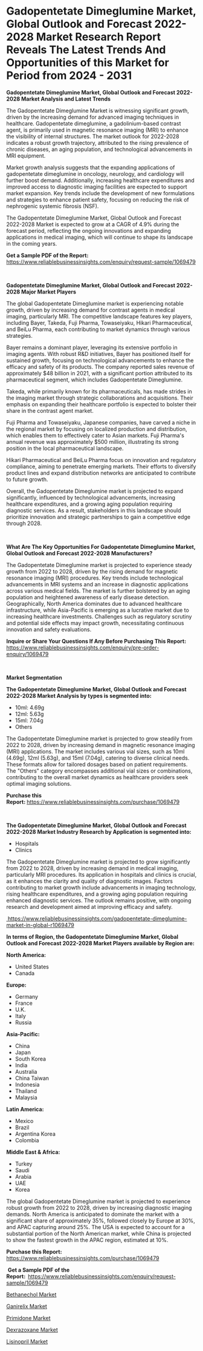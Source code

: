<p><h1>Gadopentetate Dimeglumine Market, Global Outlook and Forecast 2022-2028 Market Research Report Reveals The Latest Trends And Opportunities of this Market for Period from 2024 - 2031</h1></p><p><strong>Gadopentetate Dimeglumine Market, Global Outlook and Forecast 2022-2028 Market Analysis and Latest Trends</strong></p>
<p><p>The Gadopentetate Dimeglumine Market is witnessing significant growth, driven by the increasing demand for advanced imaging techniques in healthcare. Gadopentetate dimeglumine, a gadolinium-based contrast agent, is primarily used in magnetic resonance imaging (MRI) to enhance the visibility of internal structures. The market outlook for 2022-2028 indicates a robust growth trajectory, attributed to the rising prevalence of chronic diseases, an aging population, and technological advancements in MRI equipment.</p><p>Market growth analysis suggests that the expanding applications of gadopentetate dimeglumine in oncology, neurology, and cardiology will further boost demand. Additionally, increasing healthcare expenditures and improved access to diagnostic imaging facilities are expected to support market expansion. Key trends include the development of new formulations and strategies to enhance patient safety, focusing on reducing the risk of nephrogenic systemic fibrosis (NSF).</p><p>The Gadopentetate Dimeglumine Market, Global Outlook and Forecast 2022-2028 Market is expected to grow at a CAGR of 4.9% during the forecast period, reflecting the ongoing innovations and expanding applications in medical imaging, which will continue to shape its landscape in the coming years.</p></p>
<p><strong>Get a Sample PDF of the Report:&nbsp;</strong> <a href="https://www.reliablebusinessinsights.com/enquiry/request-sample/1069479">https://www.reliablebusinessinsights.com/enquiry/request-sample/1069479</a></p>
<p>&nbsp;</p>
<p><strong>Gadopentetate Dimeglumine Market, Global Outlook and Forecast 2022-2028 Major Market Players</strong></p>
<p><p>The global Gadopentetate Dimeglumine market is experiencing notable growth, driven by increasing demand for contrast agents in medical imaging, particularly MRI. The competitive landscape features key players, including Bayer, Takeda, Fuji Pharma, Towaseiyaku, Hikari Pharmaceutical, and BeiLu Pharma, each contributing to market dynamics through various strategies.</p><p>Bayer remains a dominant player, leveraging its extensive portfolio in imaging agents. With robust R&D initiatives, Bayer has positioned itself for sustained growth, focusing on technological advancements to enhance the efficacy and safety of its products. The company reported sales revenue of approximately $48 billion in 2021, with a significant portion attributed to its pharmaceutical segment, which includes Gadopentetate Dimeglumine.</p><p>Takeda, while primarily known for its pharmaceuticals, has made strides in the imaging market through strategic collaborations and acquisitions. Their emphasis on expanding their healthcare portfolio is expected to bolster their share in the contrast agent market.</p><p>Fuji Pharma and Towaseiyaku, Japanese companies, have carved a niche in the regional market by focusing on localized production and distribution, which enables them to effectively cater to Asian markets. Fuji Pharma's annual revenue was approximately $500 million, illustrating its strong position in the local pharmaceutical landscape.</p><p>Hikari Pharmaceutical and BeiLu Pharma focus on innovation and regulatory compliance, aiming to penetrate emerging markets. Their efforts to diversify product lines and expand distribution networks are anticipated to contribute to future growth.</p><p>Overall, the Gadopentetate Dimeglumine market is projected to expand significantly, influenced by technological advancements, increasing healthcare expenditures, and a growing aging population requiring diagnostic services. As a result, stakeholders in this landscape should prioritize innovation and strategic partnerships to gain a competitive edge through 2028.</p></p>
<p>&nbsp;</p>
<p><strong>What Are The Key Opportunities For Gadopentetate Dimeglumine Market, Global Outlook and Forecast 2022-2028 Manufacturers?</strong></p>
<p><p>The Gadopentetate Dimeglumine market is projected to experience steady growth from 2022 to 2028, driven by the rising demand for magnetic resonance imaging (MRI) procedures. Key trends include technological advancements in MRI systems and an increase in diagnostic applications across various medical fields. The market is further bolstered by an aging population and heightened awareness of early disease detection. Geographically, North America dominates due to advanced healthcare infrastructure, while Asia-Pacific is emerging as a lucrative market due to increasing healthcare investments. Challenges such as regulatory scrutiny and potential side effects may impact growth, necessitating continuous innovation and safety evaluations.</p></p>
<p><strong>Inquire or Share Your Questions If Any Before Purchasing This Report:</strong> <a href="https://www.reliablebusinessinsights.com/enquiry/pre-order-enquiry/1069479">https://www.reliablebusinessinsights.com/enquiry/pre-order-enquiry/1069479</a></p>
<p>&nbsp;</p>
<p><strong>Market Segmentation</strong></p>
<p><strong>The Gadopentetate Dimeglumine Market, Global Outlook and Forecast 2022-2028 Market Analysis by types is segmented into:</strong></p>
<p><ul><li>10ml: 4.69g</li><li>12ml: 5.63g</li><li>15ml: 7.04g</li><li>Others</li></ul></p>
<p><p>The Gadopentetate Dimeglumine market is projected to grow steadily from 2022 to 2028, driven by increasing demand in magnetic resonance imaging (MRI) applications. The market includes various vial sizes, such as 10ml (4.69g), 12ml (5.63g), and 15ml (7.04g), catering to diverse clinical needs. These formats allow for tailored dosages based on patient requirements. The "Others" category encompasses additional vial sizes or combinations, contributing to the overall market dynamics as healthcare providers seek optimal imaging solutions.</p></p>
<p><strong>Purchase this Report:&nbsp;</strong><a href="https://www.reliablebusinessinsights.com/purchase/1069479">https://www.reliablebusinessinsights.com/purchase/1069479</a></p>
<p>&nbsp;</p>
<p><strong>The Gadopentetate Dimeglumine Market, Global Outlook and Forecast 2022-2028 Market Industry Research by Application is segmented into:</strong></p>
<p><ul><li>Hospitals</li><li>Clinics</li></ul></p>
<p><p>The Gadopentetate Dimeglumine market is projected to grow significantly from 2022 to 2028, driven by increasing demand in medical imaging, particularly MRI procedures. Its application in hospitals and clinics is crucial, as it enhances the clarity and quality of diagnostic images. Factors contributing to market growth include advancements in imaging technology, rising healthcare expenditures, and a growing aging population requiring enhanced diagnostic services. The outlook remains positive, with ongoing research and development aimed at improving efficacy and safety.</p></p>
<p><a href="https://www.reliablebusinessinsights.com/gadopentetate-dimeglumine-market-in-global-r1069479">&nbsp;https://www.reliablebusinessinsights.com/gadopentetate-dimeglumine-market-in-global-r1069479</a></p>
<p><strong>In terms of Region, the Gadopentetate Dimeglumine Market, Global Outlook and Forecast 2022-2028 Market Players available by Region are:</strong></p>
<p>
    <p> <strong> North America: </strong>
        <ul>
            <li>United States</li>
            <li>Canada</li>
        </ul>
        </p> 
    <p> <strong> Europe: </strong>
        <ul>
            <li>Germany</li>
            <li>France</li>
            <li>U.K.</li>
            <li>Italy</li>
            <li>Russia</li>
        </ul>
        </p> 
    <p> <strong> Asia-Pacific: </strong>
        <ul>
            <li>China</li>
            <li>Japan</li>
            <li>South Korea</li>
            <li>India</li>
            <li>Australia</li>
            <li>China Taiwan</li>
            <li>Indonesia</li>
            <li>Thailand</li>
            <li>Malaysia</li>
        </ul>
        </p> 
    <p> <strong> Latin America: </strong>
        <ul>
            <li>Mexico</li>
            <li>Brazil</li>
            <li>Argentina Korea</li>
            <li>Colombia</li>
        </ul>
        </p> 
    <p> <strong> Middle East & Africa: </strong>
        <ul>
            <li>Turkey</li>
            <li>Saudi</li>
            <li>Arabia</li>
            <li>UAE</li>
            <li>Korea</li>
        </ul>
    </p>
    </p>
<p><p>The global Gadopentetate Dimeglumine market is projected to experience robust growth from 2022 to 2028, driven by increasing diagnostic imaging demands. North America is anticipated to dominate the market with a significant share of approximately 35%, followed closely by Europe at 30%, and APAC capturing around 25%. The USA is expected to account for a substantial portion of the North American market, while China is projected to show the fastest growth in the APAC region, estimated at 10%.</p></p>
<p><strong>Purchase this Report: </strong><a href="https://www.reliablebusinessinsights.com/purchase/1069479">https://www.reliablebusinessinsights.com/purchase/1069479</a></p>
<p>&nbsp;<strong>Get a Sample PDF of the Report:&nbsp;&nbsp;</strong><a href="https://www.reliablebusinessinsights.com/enquiry/request-sample/1069479">https://www.reliablebusinessinsights.com/enquiry/request-sample/1069479</a></p>
<p><strong></strong></p>
<p><p><a href="https://www.linkedin.com/pulse/bethanechol-market-strategic-insights-product-evolution-krj5e?trackingId=55hz9tPkTuCAy3EY3SHbDg%3D%3D">Bethanechol Market</a></p><p><a href="https://www.linkedin.com/pulse/global-ganirelix-market-exploring-share-trends-future-growth-xx6me?trackingId=iLF1nmxrTLCetBe%2BxVUv4Q%3D%3D">Ganirelix Market</a></p><p><a href="https://www.linkedin.com/pulse/primidone-market-emerging-trends-future-prospects-period-acvwe?trackingId=JVtVAbfySAeYkmUNcfprng%3D%3D">Primidone Market</a></p><p><a href="https://www.linkedin.com/pulse/in-depth-analysis-global-dexrazoxane-market-scope-its-fbhke?trackingId=%2BE3T0IUdShO3OqsC8Bpe6A%3D%3D">Dexrazoxane Market</a></p><p><a href="https://www.linkedin.com/pulse/global-market-pulse-trends-growth-analysis-lisinopril-vevge?trackingId=XWVZwCkhTG23nu1SJjGUsw%3D%3D">Lisinopril Market</a></p></p>